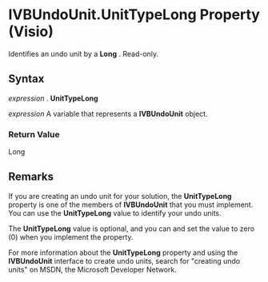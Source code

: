 
# IVBUndoUnit.UnitTypeLong Property (Visio)

Identifies an undo unit by a  **Long** . Read-only.


## Syntax

 _expression_ . **UnitTypeLong**

 _expression_ A variable that represents a **IVBUndoUnit** object.


### Return Value

Long


## Remarks

If you are creating an undo unit for your solution, the  **UnitTypeLong** property is one of the members of **IVBUndoUnit** that you must implement. You can use the **UnitTypeLong** value to identify your undo units.

 The **UnitTypeLong** value is optional, and you can and set the value to zero (0) when you implement the property.

For more information about the  **UnitTypeLong** property and using the **IVBUndoUnit** interface to create undo units, search for "creating undo units" on MSDN, the Microsoft Developer Network.

